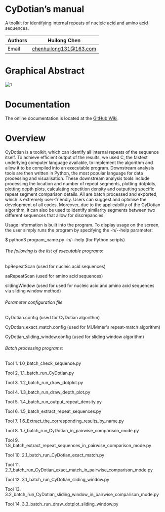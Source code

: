 # **CyDotian**’s manual

A toolkit for identifying internal repeats of nucleic acid and amino acid sequences.

| Authors | Huilong Chen           |
| ------- | ---------------------- |
| Email   | chenhuilong131@163.com |

# Graphical Abstract

![1](https://figshare.com/ndownloader/files/45770310)

# Documentation

The online documentation is located at the [GitHub Wiki](https://github.com/ChenHuilong1223/CyDotian/wiki).

# Overview

CyDotian is a toolkit, which can identify all internal repeats of the sequence itself. To achieve efficient output of the results, we used C, the fastest underlying computer language available, to implement the algorithm and allow it to be compiled into an executable program. Downstream analysis tools are then written in Python, the most popular language for data processing and visualisation. These downstream analysis tools include processing the location and number of repeat segments, plotting dotplots, plotting depth plots, calculating repetition density and outputting specific repeat segment comparison details. All are batch processed and exported, which is extremely user-friendly. Users can suggest and optimise the development of all codes. Moreover, due to the applicability of the CyDotian algorithm, it can also be used to identify similarity segments between two different sequences that allow for discrepancies.



Usage information is built into the program. To display usage on the screen, the user simply runs the program by specifying the -h/--help parameter:

$ python3 program_name.py -h/--help (for Python scripts)



###### The following is the list of executable programs:

bpRepeatScan (used for nucleic acid sequences)

aaRepeatScan (used for amino acid sequences)

slidingWindow (used for used for nucleic acid and amino acid sequences via sliding window method)



###### Parameter configuration file

CyDotian.config (used for CyDotian algorithm)

CyDotian_exact_match.config (used for MUMmer's repeat-match algorithm)

CyDotian_sliding_window.config (used for sliding window algorithm)



###### Batch processing programs:

Tool 1. 1.0_batch_check_sequence.py

Tool 2. 1.1_batch_run_CyDotian.py

Tool 3. 1.2_batch_run_draw_dotplot.py

Tool 4. 1.3_batch_run_draw_depth_plot.py

Tool 5. 1.4_batch_run_output_repeat_density.py

Tool 6. 1.5_batch_extract_repeat_sequences.py

Tool 7. 1.6_Extract_the_corresponding_results_by_name.py

Tool 8. 1.7_batch_run_CyDotian_in_pairwise_comparison_mode.py

Tool 9. 1.8_batch_extract_repeat_sequences_in_pairwise_comparison_mode.py

Tool 10. 2.1_batch_run_CyDotian_exact_match.py

Tool 11. 2.7_batch_run_CyDotian_exact_match_in_pairwise_comparison_mode.py

Tool 12. 3.1_batch_run_CyDotian_sliding_window.py

Tool 13. 3.2_batch_run_CyDotian_sliding_window_in_pairwise_comparison_mode.py

Tool 14. 3.3_batch_run_draw_dotplot_sliding_window.py
